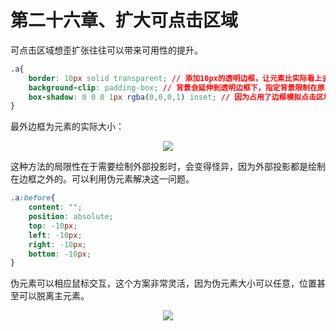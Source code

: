 # 第二十六章、扩大可点击区域
可点击区域想歪扩张往往可以带来可用性的提升。
```css
.a{
    border: 10px solid transparent; // 添加10px的透明边框，让元素比实际看上去的大10px
    background-clip: padding-box; // 背景会延伸到透明边框下，指定背景限制在原本的区域内
    box-shadow: 0 0 0 1px rgba(0,0,0,1) inset; // 因为占用了边框模拟点击区域，所以使用阴影模拟边框
}
```
最外边框为元素的实际大小：
<div align=center><img src="/note/images/css-secret/26/1.png"></div>  

这种方法的局限性在于需要绘制外部投影时，会变得怪异，因为外部投影都是绘制在边框之外的。可以利用伪元素解决这一问题。
```css
.a:before{
    content: "";
    position: absolute;
    top: -10px;
    left: -10px;
    right: -10px;
    bottom: -10px;
}
```
伪元素可以相应鼠标交互，这个方案非常灵活，因为伪元素大小可以任意，位置甚至可以脱离主元素。
<div align=center><img src="/note/images/css-secret/26/2.png"></div>  


